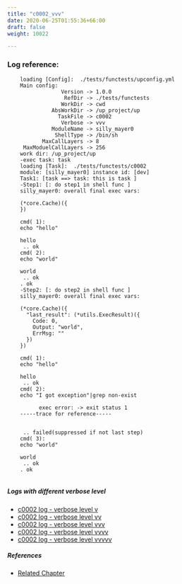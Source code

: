 ```yaml
---
title: "c0002_vvv"
date: 2020-06-25T01:55:36+66:00
draft: false
weight: 10022

---
```


### Log reference: <no value>

```
    loading [Config]:  ./tests/functests/upconfig.yml
    Main config:
                 Version -> 1.0.0
                  RefDir -> ./tests/functests
                 WorkDir -> cwd
              AbsWorkDir -> /up_project/up
                TaskFile -> c0002
                 Verbose -> vvv
              ModuleName -> silly_mayer0
               ShellType -> /bin/sh
           MaxCallLayers -> 8
     MaxModuelCallLayers -> 256
    work dir: /up_project/up
    -exec task: task
    loading [Task]:  ./tests/functests/c0002
    module: [silly_mayer0] instance id: [dev]
    Task1: [task ==> task: this is task ]
    -Step1: [: do step1 in shell func ]
    silly_mayer0: overall final exec vars:
    
    (*core.Cache)({
    })
    
    cmd( 1):
    echo "hello"
    
    hello
     .. ok
    cmd( 2):
    echo "world"
    
    world
     .. ok
    . ok
    -Step2: [: do step2 in shell func ]
    silly_mayer0: overall final exec vars:
    
    (*core.Cache)({
      "last_result": (*utils.ExecResult)({
        Code: 0,
        Output: "world",
        ErrMsg: ""
      })
    })
    
    cmd( 1):
    echo "hello"
    
    hello
     .. ok
    cmd( 2):
    echo "I got exception"|grep non-exist
    
          exec error: -> exit status 1
    -----trace for reference-----
    
          
     .. failed(suppressed if not last step)
    cmd( 3):
    echo "world"
    
    world
     .. ok
    . ok
    
```

##### Logs with different verbose level
* [c0002 log - verbose level v](../../logs/c0002_v)
* [c0002 log - verbose level vv](../../logs/c0002_vv)
* [c0002 log - verbose level vvv](../../logs/c0002_vvv)
* [c0002 log - verbose level vvvv](../../logs/c0002_vvvv)
* [c0002 log - verbose level vvvvv](../../logs/c0002_vvvvv)

##### References
* [Related Chapter](../../quick-start/c0002)
